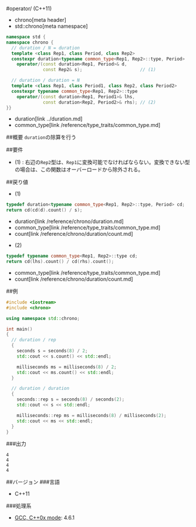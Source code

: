 #operator/ (C++11)
* chrono[meta header]
* std::chrono[meta namespace]

```cpp
namespace std {
namespace chrono {
  // duration / N = duration
  template <class Rep1, class Period, class Rep2>
  constexpr duration<typename common_type<Rep1, Rep2>::type, Period>
    operator/(const duration<Rep1, Period>& d,
              const Rep2& s);                      // (1)

  // duration / duration = N
  template <class Rep1, class Period1, class Rep2, class Period2>
  constexpr typename common_type<Rep1, Rep2>::type
    operator/(const duration<Rep1, Period1>& lhs,
              const duration<Rep2, Period2>& rhs); // (2)
}}
```
* duration[link ../duration.md]
* common_type[link /reference/type_traits/common_type.md]

##概要
`duration`の除算を行う


##要件
- (1) : 右辺の`Rep2`型は、`Rep1`に変換可能でなければならない。変換できない型の場合は、この関数はオーバーロードから除外される。


##戻り値
- (1)

```cpp
typedef duration<typename common_type<Rep1, Rep2>::type, Period> cd;
return cd(cd(d).count() / s);
```
* duration[link /reference/chrono/duration.md]
* common_type[link /reference/type_traits/common_type.md]
* count[link /reference/chrono/duration/count.md]

- (2)

```cpp
typedef typename common_type<Rep1, Rep2>::type cd;
return cd(lhs).count() / cd(rhs).count();
```
* common_type[link /reference/type_traits/common_type.md]
* count[link /reference/chrono/duration/count.md]

##例
```cpp
#include <iostream>
#include <chrono>

using namespace std::chrono;

int main()
{
  // duration / rep
  {
    seconds s = seconds(8) / 2;
    std::cout << s.count() << std::endl;

    milliseconds ms = milliseconds(8) / 2;
    std::cout << ms.count() << std::endl;
  }

  // duration / duration
  {
    seconds::rep s = seconds(8) / seconds(2);
    std::cout << s << std::endl;

    milliseconds::rep ms = milliseconds(8) / milliseconds(2);
    std::cout << ms << std::endl;
  }
}
```

###出力
```
4
4
4
4
```

##バージョン
###言語
- C++11

###処理系
- [GCC, C++0x mode](/implementation.md#gcc): 4.6.1<h4></h4>

